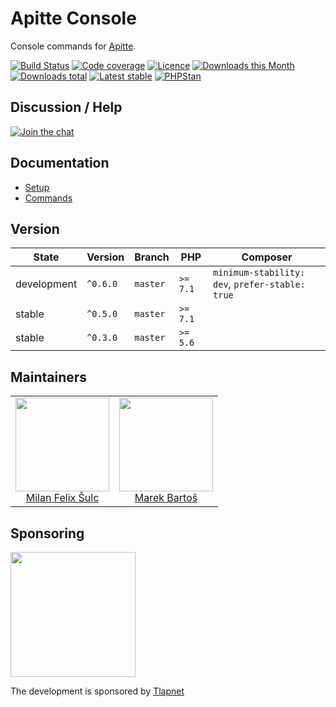 # Apitte Console

Console commands for [Apitte](https://github.com/apitte/core).

[![Build Status](https://img.shields.io/travis/apitte/console.svg?style=flat-square)](https://travis-ci.org/apitte/console)
[![Code coverage](https://img.shields.io/coveralls/apitte/console.svg?style=flat-square)](https://coveralls.io/r/apitte/console)
[![Licence](https://img.shields.io/packagist/l/apitte/console.svg?style=flat-square)](https://packagist.org/packages/apitte/console)
[![Downloads this Month](https://img.shields.io/packagist/dm/apitte/console.svg?style=flat-square)](https://packagist.org/packages/apitte/console)
[![Downloads total](https://img.shields.io/packagist/dt/apitte/console.svg?style=flat-square)](https://packagist.org/packages/apitte/console)
[![Latest stable](https://img.shields.io/packagist/v/apitte/console.svg?style=flat-square)](https://packagist.org/packages/apitte/console)
[![PHPStan](https://img.shields.io/badge/PHPStan-enabled-brightgreen.svg?style=flat-square)](https://github.com/phpstan/phpstan)

## Discussion / Help

[![Join the chat](https://img.shields.io/gitter/room/apitte/apitte.svg?style=flat-square)](http://bit.ly/apittegitter)

## Documentation

- [Setup](.docs/README.md#setup)
- [Commands](.docs/README.md#commands)

## Version

| State       | Version      | Branch   | PHP      | Composer                                        |
|-------------|--------------|----------|----------|-------------------------------------------------|
| development | `^0.6.0`     | `master` | `>= 7.1` | `minimum-stability: dev`, `prefer-stable: true` |
| stable      | `^0.5.0`     | `master` | `>= 7.1` |                                                 |
| stable      | `^0.3.0`     | `master` | `>= 5.6` |                                                 |

## Maintainers

<table>
  <tbody>
    <tr>
      <td align="center">
        <a href="https://github.com/f3l1x">
            <img width="150" height="150" src="https://avatars2.githubusercontent.com/u/538058?v=3&s=150">
        </a>
        </br>
        <a href="https://github.com/f3l1x">Milan Felix Šulc</a>
      </td>
      <td align="center">
        <a href="https://github.com/mabar">
            <img width="150" height="150" src="https://avatars0.githubusercontent.com/u/20974277?s=150&v=4">
        </a>
        </br>
        <a href="https://github.com/mabar">Marek Bartoš</a>
      </td>
    </tr>
  </tbody>
</table>

## Sponsoring

<a href="https://github.com/tlapnet"><img  width="200" src="https://cdn.rawgit.com/f3l1x/xsource/2463efb7/assets/tlapdev.png"></a>

The development is sponsored by [Tlapnet](https://www.tlapnet.cz)
